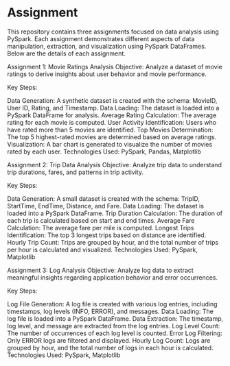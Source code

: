 # Assignment
This repository contains three assignments focused on data analysis using PySpark. Each assignment demonstrates different aspects of data manipulation, extraction, and visualization using PySpark DataFrames. Below are the details of each assignment.

Assignment 1: Movie Ratings Analysis
Objective: Analyze a dataset of movie ratings to derive insights about user behavior and movie performance.

Key Steps:

Data Generation: A synthetic dataset is created with the schema: MovieID, User ID, Rating, and Timestamp.
Data Loading: The dataset is loaded into a PySpark DataFrame for analysis.
Average Rating Calculation: The average rating for each movie is computed.
User Activity Identification: Users who have rated more than 5 movies are identified.
Top Movies Determination: The top 5 highest-rated movies are determined based on average ratings.
Visualization: A bar chart is generated to visualize the number of movies rated by each user.
Technologies Used: PySpark, Pandas, Matplotlib

Assignment 2: Trip Data Analysis
Objective: Analyze trip data to understand trip durations, fares, and patterns in trip activity.

Key Steps:

Data Generation: A small dataset is created with the schema: TripID, StartTime, EndTime, Distance, and Fare.
Data Loading: The dataset is loaded into a PySpark DataFrame.
Trip Duration Calculation: The duration of each trip is calculated based on start and end times.
Average Fare Calculation: The average fare per mile is computed.
Longest Trips Identification: The top 3 longest trips based on distance are identified.
Hourly Trip Count: Trips are grouped by hour, and the total number of trips per hour is calculated and visualized.
Technologies Used: PySpark, Matplotlib

Assignment 3: Log Analysis
Objective: Analyze log data to extract meaningful insights regarding application behavior and error occurrences.

Key Steps:

Log File Generation: A log file is created with various log entries, including timestamps, log levels (INFO, ERROR), and messages.
Data Loading: The log file is loaded into a PySpark DataFrame.
Data Extraction: The timestamp, log level, and message are extracted from the log entries.
Log Level Count: The number of occurrences of each log level is counted.
Error Log Filtering: Only ERROR logs are filtered and displayed.
Hourly Log Count: Logs are grouped by hour, and the total number of logs in each hour is calculated.
Technologies Used: PySpark, Matplotlib
